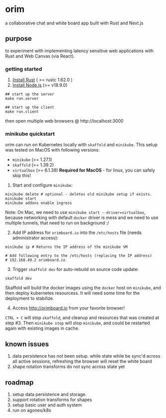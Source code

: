 # orim

a collaborative chat and white board app built with Rust and Next.js

## purpose

to experiment with implementing latency sensitive web applications with Rust and Web Canvas (via React).

### getting started

1. [Install Rust](https://www.rust-lang.org/tools/install) ( >= rustc 1.62.0 )
2. [Install Node.js](https://nodejs.org/en/download/current/) (>= v18.9.0)



```
## start up the server
make run.server

## start up the client
make run.client
```

then open multiple web browsers @ http://localhost:3000

### minikube quickstart

orim can run on Kubernetes locally with `skaffold` and `minikube`. This setup was tested on MacOS with following versions:
- `minikube` (>= 1.27.1)
- `skaffold` (>= 1.39.2)
- `virtualbox` (>= 6.1.38) **Required for MacOS** - for linux, you can safely skip this!

1. Start and configure `minikube`:

```
minikube delete # optional - deletes old minikube setup if exists. 
minikube start
minikube addons enable ingress
```
Note: On Mac, we need to use `minikube start --driver=virtualbox`, because networking with default `docker` driver is mess and we need to use multiple tunnels, that need to run on background :/

2. Add IP address for `orimboard.io` into the `/etc/hosts` file (needs administrator access):

```
minikube ip # Returns the IP address of the minikube VM

# Add following entry to the /etc/hosts (replacing the IP address)
# 192.168.49.2 orimboard.io
```
3. Trigger `skaffold dev` for auto-rebuild on source code update:

```
skaffold dev
```


Skaffold will build the docker images using the `docker` host on `minikube`, and then deploy kubernetes resourcess. It will need some time for the deployment to stabilize.

4. Access http://orimboard.io from your favorite browser!

`CTRL + C` will stop `skaffold`, and cleanup and resources that was created at step #3. Then `minikube stop` will stop `minikube`, and could be restarted again with existing images in cache.

## known issues

1. data persistence has not been setup. while state while be sync'd across all active sessions, refreshing the browser will reset the white board
2. shape rotation transforms do not sync across state yet

## roadmap

1. setup data persistence and storage.
2. support rotation transforms for shapes
3. setup basic user and auth system
4. run on agones/k8s
